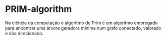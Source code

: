 # PRIM-algorithm


Na ciência da computação o algoritmo de Prim é um algoritmo empregado para encontrar uma árvore geradora mínima num grafo conectado, valorado e não direcionado.